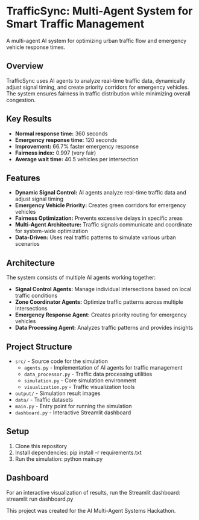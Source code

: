 # TrafficSync: Multi-Agent System for Smart Traffic Management

A multi-agent AI system for optimizing urban traffic flow and emergency vehicle response times.

## Overview

TrafficSync uses AI agents to analyze real-time traffic data, dynamically adjust signal timing, and create priority corridors for emergency vehicles. The system ensures fairness in traffic distribution while minimizing overall congestion.

## Key Results

- **Normal response time:** 360 seconds
- **Emergency response time:** 120 seconds
- **Improvement:** 66.7% faster emergency response
- **Fairness index:** 0.997 (very fair)
- **Average wait time:** 40.5 vehicles per intersection

## Features

- **Dynamic Signal Control:** AI agents analyze real-time traffic data and adjust signal timing
- **Emergency Vehicle Priority:** Creates green corridors for emergency vehicles
- **Fairness Optimization:** Prevents excessive delays in specific areas
- **Multi-Agent Architecture:** Traffic signals communicate and coordinate for system-wide optimization
- **Data-Driven:** Uses real traffic patterns to simulate various urban scenarios

## Architecture

The system consists of multiple AI agents working together:

- **Signal Control Agents:** Manage individual intersections based on local traffic conditions
- **Zone Coordinator Agents:** Optimize traffic patterns across multiple intersections
- **Emergency Response Agent:** Creates priority routing for emergency vehicles
- **Data Processing Agent:** Analyzes traffic patterns and provides insights

## Project Structure

- `src/` - Source code for the simulation
  - `agents.py` - Implementation of AI agents for traffic management
  - `data_processor.py` - Traffic data processing utilities
  - `simulation.py` - Core simulation environment
  - `visualization.py` - Traffic visualization tools
- `output/` - Simulation result images
- `data/` - Traffic datasets
- `main.py` - Entry point for running the simulation
- `dashboard.py` - Interactive Streamlit dashboard

## Setup

1. Clone this repository
2. Install dependencies: pip install -r requirements.txt
3. Run the simulation: python main.py

## Dashboard

For an interactive visualization of results, run the Streamlit dashboard: streamlit run dashboard.py


This project was created for the AI Multi-Agent Systems Hackathon.
